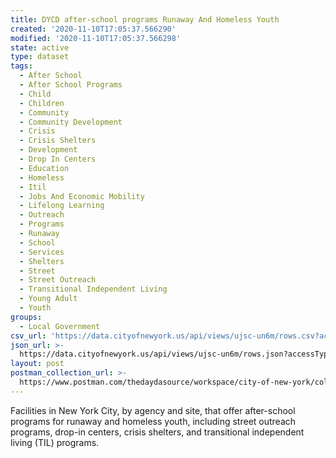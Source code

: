 ```yaml
---
title: DYCD after-school programs Runaway And Homeless Youth
created: '2020-11-10T17:05:37.566290'
modified: '2020-11-10T17:05:37.566298'
state: active
type: dataset
tags:
  - After School
  - After School Programs
  - Child
  - Children
  - Community
  - Community Development
  - Crisis
  - Crisis Shelters
  - Development
  - Drop In Centers
  - Education
  - Homeless
  - Itil
  - Jobs And Economic Mobility
  - Lifelong Learning
  - Outreach
  - Programs
  - Runaway
  - School
  - Services
  - Shelters
  - Street
  - Street Outreach
  - Transitional Independent Living
  - Young Adult
  - Youth
groups:
  - Local Government
csv_url: 'https://data.cityofnewyork.us/api/views/ujsc-un6m/rows.csv?accessType=DOWNLOAD'
json_url: >-
  https://data.cityofnewyork.us/api/views/ujsc-un6m/rows.json?accessType=DOWNLOAD
layout: post
postman_collection_url: >-
  https://www.postman.com/thedaydasource/workspace/city-of-new-york/collection/15909983-f6c0c309-f82d-4eea-84e5-e18ca24de24c
---
```

Facilities in New York City, by agency and site,  that offer after-school programs for runaway and homeless youth, including street outreach programs, drop-in centers, crisis shelters, and transitional independent living (TIL) programs.
